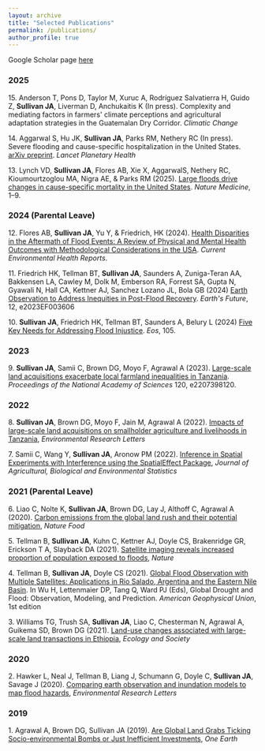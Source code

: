 ```yaml
---
layout: archive
title: "Selected Publications"
permalink: /publications/
author_profile: true
---
```


Google Scholar page <a href='https://scholar.google.ch/citations?user=ZOKS7kkAAAAJ&hl=en&oi=ao' target="_blank">here</a>

### 2025
15\. Anderson T, Pons D, Taylor M, Xuruc A, Rodríguez Salvatierra H, Guido Z, **Sullivan JA**, Liverman D, Anchukaitis K (In press). Complexity and mediating factors in farmers' climate perceptions and agricultural adaptation strategies in the Guatemalan Dry Corridor. *Climatic Change*

14\. Aggarwal S, Hu JK, **Sullivan JA**, Parks RM, Nethery RC (In press). Severe flooding and cause-specific hospitalization in the United States. [arXiv preprint](https://arxiv.org/abs/2309.13142). *Lancet Planetary Health*

13\. Lynch VD, **Sullivan JA**, Flores AB, Xie X, AggarwalS, Nethery RC, Kioumourtzoglou MA, Nigra AE, & Parks RM (2025). [Large floods drive changes in cause-specific mortality in the United States](https://doi.org/10.1038/s41591-024-03358-z). *Nature Medicine*, 1–9.


### 2024 (Parental Leave)
12\. Flores AB, **Sullivan JA**, Yu Y, & Friedrich, HK (2024). [Health Disparities in the Aftermath of Flood Events: A Review of Physical and Mental Health Outcomes with Methodological Considerations in the USA](https://doi.org/10.1007/s40572-024-00446-7). *Current Environmental Health Reports*.

11\. Friedrich HK, Tellman BT, **Sullivan JA**, Saunders A, Zuniga-Teran AA, Bakkensen LA, Cawley M, Dolk M, Emberson RA, Forrest SA, Gupta N, Gyawali N, Hall CA, Kettner AJ, Sanchez Lozano  JL, Bola GB (2024) [Earth Observation to Address Inequities in Post-Flood Recovery](https://agupubs.onlinelibrary.wiley.com/doi/10.1029/2023EF003606). *Earth's Future*, 12, e2023EF003606

10\. **Sullivan JA**, Friedrich HK, Tellman BT, Saunders A, Belury L (2024) [Five Key Needs for Addressing Flood Injustice](https://eos.org/science-updates/five-key-needs-for-addressing-flood-injustice). *Eos*, 105.


### 2023
9\. **Sullivan JA**, Samii C, Brown DG, Moyo F, Agrawal A (2023). [Large-scale land acquisitions exacerbate local farmland inequalities in Tanzania](https://doi.org/10.1073/pnas.2207398120). *Proceedings of the National Academy of Sciences* 120, e2207398120.


### 2022
8\. **Sullivan JA**, Brown DG, Moyo F, Jain M, Agrawal A (2022). [Impacts of large-scale land acquisitions on smallholder agriculture and livelihoods in Tanzania](https://doi.org/10.1088/1748-9326/ac8067), *Environmental Research Letters*

7\. Samii C, Wang Y, **Sullivan JA**, Aronow PM (2022). [Inference in Spatial Experiments with Interference using the SpatialEffect Package](https://arxiv.org/abs/2106.15081), *Journal of Agricultural, Biological and Environmental Statistics*


### 2021 (Parental Leave)
6\. Liao C, Nolte K, **Sullivan JA**, Brown DG, Lay J, Althoff C, Agrawal A (2020). [Carbon emissions from the global land rush and their potential mitigation](https://doi.org/10.1038/s43016-020-00215-3), *Nature Food*

5\. Tellman B, **Sullivan JA**, Kuhn C, Kettner AJ, Doyle CS, Brakenridge GR, Erickson T A, Slayback DA (2021). [Satellite imaging reveals increased proportion of population exposed to floods](https://doi.org/https://doi.org/10.1038/s41586-021-03695-w), *Nature*

4\. Tellman B, **Sullivan JA**, Doyle CS (2021). [Global Flood Observation with Multiple Satellites: Applications in Rio Salado, Argentina and the Eastern Nile Basin](https://agupubs.onlinelibrary.wiley.com/doi/abs/10.1002/9781119427339.ch5). In Wu H, Lettenmaier DP, Tang Q, Ward PJ (Eds), Global Drought and Flood: Observation, Modeling, and Prediction. *American Geophysical Union*, 1st edition

3\. Williams TG, Trush SA, **Sullivan JA**, Liao C, Chesterman N, Agrawal A, Guikema SD, Brown DG (2021). [Land-use changes associated with large-scale land transactions in Ethiopia](https://doi.org/10.5751/ES-12825-260434), *Ecology and Society*


### 2020
2\. Hawker L, Neal J, Tellman B, Liang J, Schumann G, Doyle C, **Sullivan JA**, Savage J (2020). [Comparing earth observation and inundation models to map flood hazards](https://doi.org/10.1088/1748-9326/abc216), *Environmental Research Letters*


### 2019
1\. Agrawal A, Brown DG, Sullivan JA (2019). [Are Global Land Grabs Ticking Socio-environmental Bombs or Just Inefficient Investments](https://doi.org/10.1016/j.oneear.2019.10.004), *One Earth*

